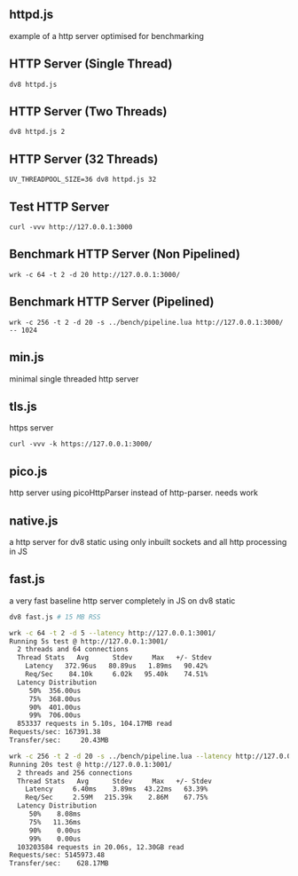 ## httpd.js

example of a http server optimised for benchmarking


## HTTP Server (Single Thread)

```
dv8 httpd.js
```

## HTTP Server (Two Threads)

```
dv8 httpd.js 2
```

## HTTP Server (32 Threads)

```
UV_THREADPOOL_SIZE=36 dv8 httpd.js 32
```

## Test HTTP Server
```
curl -vvv http://127.0.0.1:3000
```

## Benchmark HTTP Server (Non Pipelined)
```
wrk -c 64 -t 2 -d 20 http://127.0.0.1:3000/
```

## Benchmark HTTP Server (Pipelined)
```
wrk -c 256 -t 2 -d 20 -s ../bench/pipeline.lua http://127.0.0.1:3000/ -- 1024
```

## min.js

minimal single threaded http server

## tls.js

https server

```
curl -vvv -k https://127.0.0.1:3000/
```

## pico.js

http server using picoHttpParser instead of http-parser. needs work

## native.js

a http server for dv8 static using only inbuilt sockets and all http processing in JS

## fast.js

a very fast baseline http server completely in JS on dv8 static

```bash
dv8 fast.js # 15 MB RSS

wrk -c 64 -t 2 -d 5 --latency http://127.0.0.1:3001/
Running 5s test @ http://127.0.0.1:3001/
  2 threads and 64 connections
  Thread Stats   Avg      Stdev     Max   +/- Stdev
    Latency   372.96us   80.89us   1.89ms   90.42%
    Req/Sec    84.10k     6.02k   95.40k    74.51%
  Latency Distribution
     50%  356.00us
     75%  368.00us
     90%  401.00us
     99%  706.00us
  853337 requests in 5.10s, 104.17MB read
Requests/sec: 167391.38
Transfer/sec:     20.43MB

wrk -c 256 -t 2 -d 20 -s ../bench/pipeline.lua --latency http://127.0.0.1:3001/ -- 256
Running 20s test @ http://127.0.0.1:3001/
  2 threads and 256 connections
  Thread Stats   Avg      Stdev     Max   +/- Stdev
    Latency     6.40ms    3.89ms  43.22ms   63.39%
    Req/Sec     2.59M   215.39k    2.86M    67.75%
  Latency Distribution
     50%    8.08ms
     75%   11.36ms
     90%    0.00us
     99%    0.00us
  103203584 requests in 20.06s, 12.30GB read
Requests/sec: 5145973.48
Transfer/sec:    628.17MB
```